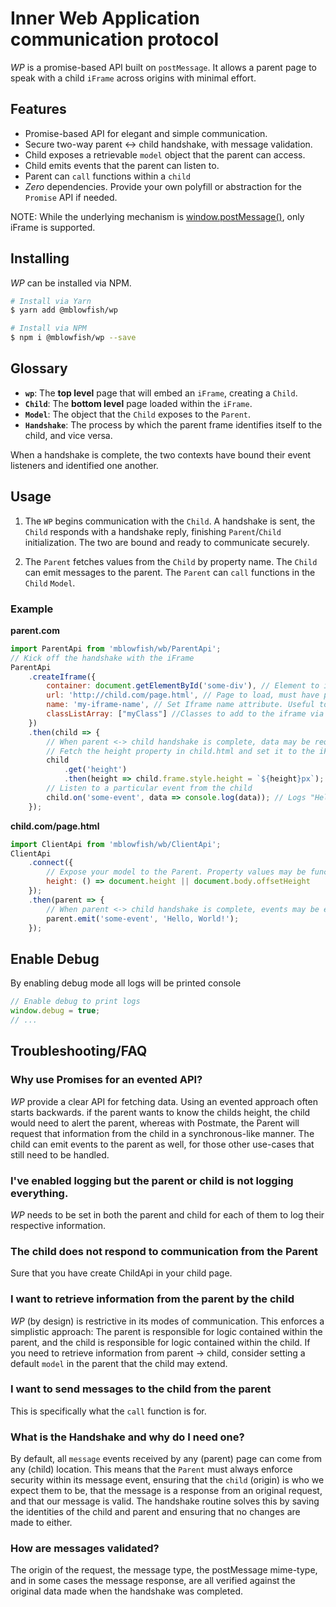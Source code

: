 # Inner Web Application communication protocol


_WP_ is a promise-based API built on `postMessage`. It allows a parent page to speak 
with a child `iFrame` across origins with minimal effort.

## Features

* Promise-based API for elegant and simple communication.
* Secure two-way parent <-> child handshake, with message validation.
* Child exposes a retrievable `model` object that the parent can access.
* Child emits events that the parent can listen to.
* Parent can `call` functions within a `child`
* *Zero* dependencies. Provide your own polyfill or abstraction for the `Promise` API if needed.

NOTE: While the underlying mechanism is [window.postMessage()](https://developer.mozilla.org/en-US/docs/Web/API/Window/postMessage), only iFrame is supported.

## Installing

_WP_ can be installed via NPM.

```bash
# Install via Yarn
$ yarn add @mblowfish/wp
```

```bash
# Install via NPM
$ npm i @mblowfish/wp --save 
```

## Glossary

* **`wp`**: The **top level** page that will embed an `iFrame`, creating a `Child`.
* **`Child`**: The **bottom level** page loaded within the `iFrame`.
* **`Model`**: The object that the `Child` exposes to the `Parent`.
* **`Handshake`**: The process by which the parent frame identifies itself to the child, and vice versa. 

When a handshake is complete, the two contexts have bound their event listeners and identified one another.

## Usage

1. The `WP` begins communication with the `Child`. A handshake is sent, the `Child` responds with a 
handshake reply, finishing `Parent`/`Child` initialization. The two are bound and ready to 
communicate securely.

2. The `Parent` fetches values from the `Child` by property name. The `Child` can emit messages 
to the parent. The `Parent` can `call` functions in the `Child` `Model`.

### Example

**parent.com**
```javascript
import ParentApi from 'mblowfish/wb/ParentApi';
// Kick off the handshake with the iFrame
ParentApi
	.createIframe({
		container: document.getElementById('some-div'), // Element to inject frame into
		url: 'http://child.com/page.html', // Page to load, must have postmate.js. This will also be the origin used for communication.
		name: 'my-iframe-name', // Set Iframe name attribute. Useful to get `window.name` in the child.
		classListArray: ["myClass"] //Classes to add to the iframe via classList, useful for styling.
	})
	.then(child => {
		// When parent <-> child handshake is complete, data may be requested from the child
		// Fetch the height property in child.html and set it to the iFrames height
		child
			.get('height')
			.then(height => child.frame.style.height = `${height}px`);
		// Listen to a particular event from the child
		child.on('some-event', data => console.log(data)); // Logs "Hello, World!"
	});
```

**child.com/page.html**
```javascript
import ClientApi from 'mblowfish/wb/ClientApi';
ClientApi
	.connect({
		// Expose your model to the Parent. Property values may be functions, promises, or regular values
		height: () => document.height || document.body.offsetHeight
	});
	.then(parent => {
		// When parent <-> child handshake is complete, events may be emitted to the parent
		parent.emit('some-event', 'Hello, World!');
	});
```

## Enable Debug

By enabling debug mode all logs will be printed console

```javascript
// Enable debug to print logs
window.debug = true;
// ...
```

## Troubleshooting/FAQ

### Why use Promises for an evented API?

_WP_ provide a clear API for fetching data. 
Using an evented approach often starts backwards. 
if the parent wants to know the childs height, the child would need to alert the parent, 
whereas with Postmate, the Parent will request that information from the child in a 
synchronous-like manner. The child can emit events to the parent as well, for those 
other use-cases that still need to be handled.

### I've enabled logging but the parent or child is not logging everything.

_WP_ needs to be set in both the parent and child for each of them to log their respective information.

### The child does not respond to communication from the Parent

Sure that you have create ChildApi in your child page.

### I want to retrieve information from the parent by the child

_WP_ (by design) is restrictive in its modes of communication. 
This enforces a simplistic approach: 
The parent is responsible for logic contained within the parent, 
and the child is responsible for logic contained within the child. 
If you need to retrieve information from parent -> child, consider setting a default `model` in the parent that the child may extend.

### I want to send messages to the child from the parent

This is specifically what the `call` function is for.

### What is the Handshake and why do I need one?

By default, all `message` events received by any (parent) page can come from any (child) location.
This means that the `Parent` must always enforce security within its message event, ensuring that 
the `child` (origin) is who we expect them to be, that the message is a response from an original 
request, and that our message is valid. The handshake routine solves this by saving the identities 
of the child and parent and ensuring that no changes are made to either.

### How are messages validated?

The origin of the request, the message type, the postMessage mime-type, and in some cases the message
response, are all verified against the original data made when the handshake was completed.

